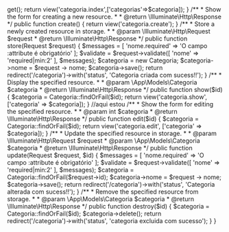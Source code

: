 <?php

namespace App\Http\Controllers;

use App\Models\Categoria;
use Illuminate\Http\Request;

class CategoriaController extends Controller
{
    /**
     * Display a listing of the resource.
     *
     * @return \Illuminate\Http\Response
     */
    public function index()
    {
        //listando

        $categoria = Categoria::orderby('Nome', 'ASC')->get();
        return view('categoria.index',['categorias'=>$categoria]);
    }

    /**
     * Show the form for creating a new resource.
     *
     * @return \Illuminate\Http\Response
     */
    public function create()
    {
        return view('categoria.create');
    }

    /**
     * Store a newly created resource in storage.
     *
     * @param  \Illuminate\Http\Request  $request
     * @return \Illuminate\Http\Response
     */
    public function store(Request $request)
    {
        $messages = [
            'nome.required' => 'O campo :attribute é obrigatório'
        ];

        $validate = $request->validate([
            'nome' => 'required|min:2'
        ], $messages);
        
        $categoria = new Categoria;
        $categoria->nome = $request -> nome;
        $categoria->save();
    
        return redirect('/categoria')->with('status', 'Categoria criada com sucess!!');
    
    }

    /**
     * Display the specified resource.
     *
     * @param \App\Models\Categoria $categoria
     * @return \Illuminate\Http\Response
     */
    public function show($id)
    {
        $categoria = Categoria::findOrFail($id);
        return view('categoria.show',['categoria' => $categoria]);
        
    }

    //aqui estou
    /**
     * Show the form for editing the specified resource.
     *
     * @param  int  $categoria
     * @return \Illuminate\Http\Response
     */
    public function edit($id)
    {
        $categoria = Categoria::findOrFail($id);
        return view('categoria.edit', ['categoria' => $categoria]);
    }

    /**
     * Update the specified resource in storage.
     *
     * @param  \Illuminate\Http\Request  $request
     * @param \App\Models\Categoria $categoria
     * @return \Illuminate\Http\Response
     */
    public function update(Request $request, $id)
    {
        $messages = [
            'nome.required' => 'O campo :attribute é obrigatório'
        ];

        $validate = $request->validate([
            'nome' => 'required|min:2'
        ], $messages);
        
        $categoria = Categoria::findOrFail($request->id);
        $categoria->nome = $request -> nome;
        $categoria->save();
    
        return redirect('/categoria')->with('status', 'Categoria alterada com sucess!!');
    }

    /**
     * Remove the specified resource from storage.
     *
     * @param  \App\Models\Categoria $categoria
     * @return \Illuminate\Http\Response
     */
    public function destroy($id)
    {
        $categoria = Categoria::findOrFail($id);
        $categoria->delete();
        return redirect('/categoria')->with('status', 'categoria excluida com sucesso');
    }
}